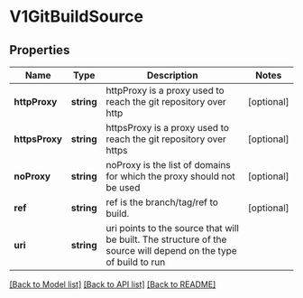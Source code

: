 # V1GitBuildSource

## Properties
Name | Type | Description | Notes
------------ | ------------- | ------------- | -------------
**httpProxy** | **string** | httpProxy is a proxy used to reach the git repository over http | [optional] 
**httpsProxy** | **string** | httpsProxy is a proxy used to reach the git repository over https | [optional] 
**noProxy** | **string** | noProxy is the list of domains for which the proxy should not be used | [optional] 
**ref** | **string** | ref is the branch/tag/ref to build. | [optional] 
**uri** | **string** | uri points to the source that will be built. The structure of the source will depend on the type of build to run | 

[[Back to Model list]](../README.md#documentation-for-models) [[Back to API list]](../README.md#documentation-for-api-endpoints) [[Back to README]](../README.md)


